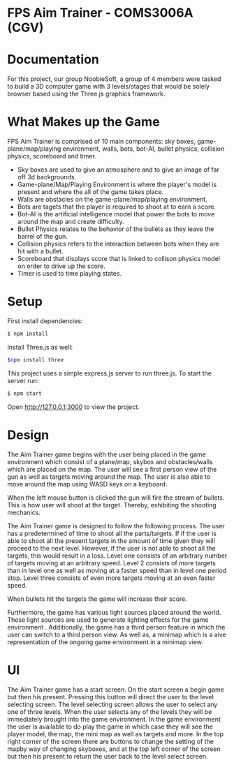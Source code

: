 # FPS Aim Trainer - COMS3006A (CGV)

# Documentation 

For this project, our group NoobieSoft, a group of 4 members were tasked to build a 3D computer game with 3 levels/stages that would be solely browser based using the Three.js graphics framework.

# What Makes up the Game

FPS Aim Trainer is comprised of 10 main components: sky boxes, game-plane/map/playing environment, walls, bots, bot-AI, bullet physics, collision physics, scoreboard and timer.

* Sky boxes are used to give an atmosphere and to give an image of far off 3d backgrounds.
* Game-plane/Map/Playing Environment is where the player's model is present and where the all of the game takes place.
* Walls are obstacles on the game-plane/map/playing environment.
* Bots are tagets that the player is required to shoot at to earn a score.
* Bot-AI is the artificial intelligence model that power the bots to move around the map and create difficulty.
* Bullet Physics relates to the behavior of the bullets as they leave the barrel of the gun.
* Collision physics refers to the interaction between bots when they are hit with a bullet.
* Scoreboard that displays score that is linked to collison physics model on order to drive up the score.
* Timer is used to time playing states.

# Setup

First install dependencies:
```bash
$ npm install
```
Install Three.js as well:
```bash
$npm install three
```

This project uses a simple express.js server to run three.js. To start the server run:
```bash
$ npm start
```
Open http://127.0.0.1:3000 to view the project. 

# Design

The Aim Trainer game begins with the user being placed in the game environment which consist of a plane/map, skybox and obstacles/walls which are placed on the map. The user will see a first person view of the gun as well as targets moving around the map. The user is also able to move around the map using WASD keys on a keyboard.

When the left mouse button is clicked the gun will fire the stream of bullets. This is how user will shoot at the target. Thereby, exhibiting the shooting mechanics.

The Aim Trainer game is designed to follow the following process. The user has a predetermined of time to shoot all the parts/targets. If if the user is able to shoot all the present targets in the amount of time given they will proceed to the next level. However, if the user is not able to shoot all the targets, this would result in a loss. Level one consists of an arbitrary number of targets moving at an arbitrary speed. Level 2 consists of more targets than in level one as well as moving at a faster speed than in level one period stop. Level three consists of even more targets moving at an even faster speed. 

When bullets hit the targets the game will increase their score.

Furthermore, the game has various light sources placed around the world. These light sources are used to generate lighting effects for the game environment . Additionally, the game has a third person feature in which the user can switch to a third person view. As well as, a minimap which is a aive representation of the ongoing game environment in a minimap view.

# UI

The Aim Trainer game has a start screen. On the start screen a begin game but then his present. Pressing this button will direct the user to the level selecting screen. The level selecting screen allows the user to select any one of three levels. When the user selects any of the levels they will be immediately brought into the game environment. In the game environment the user is available to do play the game in which case they will see the player model, the map, the mini map as well as targets and more. In the top right corner of the screen there are buttons to change the setting of the mapby way of changing skyboxes, and at the top left corner of the screen but then his present to return the user back to the level select screen.













